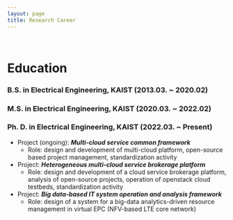 ```yaml
---
layout: page
title: Research Career
---
```


<br/>


# Education

### B.S. in Electrical Engineering, KAIST (2013.03. ~ 2020.02)
### M.S. in Electrical Engineering, KAIST (2020.03. ~ 2022.02)
### Ph. D. in Electrical Engineering, KAIST (2022.03. ~ Present)

* Project (ongoing): _**Multi-cloud service common framework**_
  * Role: design and development of multi-cloud platform, open-source based project management, standardization activity
* Project: _**Heterogeneous multi-cloud service brokerage platform**_
  * Role: design and development of a cloud service brokerage platform, analysis of open-source projects, operation of openstack cloud testbeds, standardization activity
* Project: _**Big data-based IT system operation and analysis framework**_
  * Role: design of a system for a big-data analytics-driven resource management in virtual EPC (NFV-based LTE core network)

